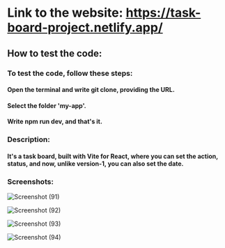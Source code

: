 # Link to the website: https://task-board-project.netlify.app/       
## How to test the code:    
### To test the code, follow these steps:         

#### Open the terminal and write git clone, providing the URL.    
#### Select the folder 'my-app'.    
#### Write npm run dev, and that's it.        
### Description:     
#### It's a task board, built with Vite for React, where you can set the action, status, and now, unlike version-1, you can also set the date.        

### Screenshots:     




![Screenshot (91)](https://github.com/RaphaelMarquesMartorella/Task-Board-Project/assets/118463534/d75e292c-6846-4eab-9fc8-876a7e91600a)               



![Screenshot (92)](https://github.com/RaphaelMarquesMartorella/Task-Board-Project/assets/118463534/d03f64e2-b166-4533-a171-aca976b07e18)             






![Screenshot (93)](https://github.com/RaphaelMarquesMartorella/Task-Board-Project/assets/118463534/f0c65292-b7ca-471c-8d83-615aea2d837d)                




![Screenshot (94)](https://github.com/RaphaelMarquesMartorella/Task-Board-Project/assets/118463534/47372f90-2099-4e4c-9f3d-e5ff0200acf1)            
